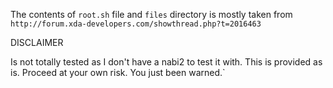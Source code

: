The contents of `root.sh` file and `files` directory is mostly taken from `http://forum.xda-developers.com/showthread.php?t=2016463`

DISCLAIMER

Is not totally tested as I don't have a nabi2 to test it with.  This is provided as is.
Proceed at your own risk.  You just been warned.`
